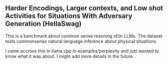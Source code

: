## Harder Encodings, Larger contexts, and Low shot Activities for Situations With Adversary Generation (HellaSwag)
This is a benchmark about common sense resoning of/in LLMs. The dataset
tests commonsense natural language inference about physical situations.

I came accross this in llama.cpp in examples/perplexity and just wanted to
know what it was about. I might add more details in the future.


